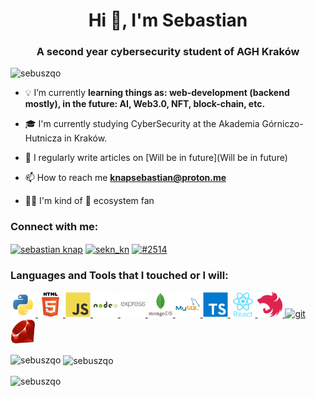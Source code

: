 <h1 align="center">Hi 👋, I'm Sebastian</h1>
<h3 align="center">A second year cybersecurity student of AGH Kraków</h3>

<p align="left"> <img src="https://komarev.com/ghpvc/?username=sebuszqo&label=Profile%20views&color=0e75b6&style=flat" alt="sebuszqo" /> </p>

- 💡 I’m currently **learning things as: web-development (backend mostly), in the future: AI, Web3.0, NFT, block-chain, etc.**

- 🎓  I'm currently studying CyberSecurity at the Akademia Górniczo-Hutnicza in Kraków.

- 📝 I regularly write articles on [Will be in future](Will be in future)

- 📫 How to reach me **knapsebastian@proton.me**

- 👨‍💻 I'm kind of 🍎 ecosystem fan

<h3 align="left">Connect with me:</h3>
<p align="left">
<a href="https://linkedin.com/in/sebastian-knap" target="blank"><img align="center" src="https://raw.githubusercontent.com/rahuldkjain/github-profile-readme-generator/master/src/images/icons/Social/linked-in-alt.svg" alt="sebastian knap" height="30" width="40" /></a>
<a href="https://www.hackerrank.com/sekn_kn" target="blank"><img align="center" src="https://raw.githubusercontent.com/rahuldkjain/github-profile-readme-generator/master/src/images/icons/Social/hackerrank.svg" alt="sekn_kn" height="30" width="40" /></a>
<a href="https://discord.gg/#2514" target="blank"><img align="center" src="https://raw.githubusercontent.com/rahuldkjain/github-profile-readme-generator/master/src/images/icons/Social/discord.svg" alt="#2514" height="30" width="40" /></a>
</p>

<h3 align="left">Languages and Tools that I touched or I will:</h3>
<p align="left"><a href="https://www.python.org" target="_blank" rel="noreferrer"> <img src="https://raw.githubusercontent.com/devicons/devicon/master/icons/python/python-original.svg" alt="python" width="40" height="40"/> </a> <a href="https://www.w3.org/html/" target="_blank" rel="noreferrer"> <img src="https://raw.githubusercontent.com/devicons/devicon/master/icons/html5/html5-original-wordmark.svg" alt="html5" width="40" height="40"/> </a>
  <a href="https://developer.mozilla.org/en-US/docs/Web/JavaScript" target="_blank" rel="noreferrer"> <img src="https://raw.githubusercontent.com/devicons/devicon/master/icons/javascript/javascript-original.svg" alt="javascript" width="40" height="40"/> </a><a href="https://nodejs.org" target="_blank" rel="noreferrer"> <img src="https://raw.githubusercontent.com/devicons/devicon/master/icons/nodejs/nodejs-original-wordmark.svg" alt="nodejs" width="40" height="40"/> </a><a href="https://expressjs.com" target="_blank" rel="noreferrer"> <img src="https://raw.githubusercontent.com/devicons/devicon/master/icons/express/express-original-wordmark.svg" alt="express" width="40" height="40"/> </a>    <a href="https://www.mongodb.com/" target="_blank" rel="noreferrer"> <img src="https://raw.githubusercontent.com/devicons/devicon/master/icons/mongodb/mongodb-original-wordmark.svg" alt="mongodb" width="40" height="40"/> </a><a href="https://www.mysql.com/" target="_blank" rel="noreferrer"> <img src="https://raw.githubusercontent.com/devicons/devicon/master/icons/mysql/mysql-original-wordmark.svg" alt="mysql" width="40" height="40"/> </a> <a href="https://www.typescriptlang.org/" target="_blank" rel="noreferrer"> <img src="https://raw.githubusercontent.com/devicons/devicon/master/icons/typescript/typescript-original.svg" alt="typescript" width="40" height="40"/> </a><a href="https://reactjs.org/" target="_blank" rel="noreferrer"> <img src="https://raw.githubusercontent.com/devicons/devicon/master/icons/react/react-original-wordmark.svg" alt="react" width="40" height="40"/> </a> <a href="https://nestjs.com/" target="_blank" rel="noreferrer"> <img src="https://raw.githubusercontent.com/devicons/devicon/master/icons/nestjs/nestjs-plain.svg" alt="nestjs" width="40" height="40"/> </a>    <a href="https://git-scm.com/" target="_blank" rel="noreferrer"> <img src="https://www.vectorlogo.zone/logos/git-scm/git-scm-icon.svg" alt="git" width="40" height="40"/> </a><a href="https://www.ruby-lang.org/en/" target="_blank" rel="noreferrer"> <img src="https://raw.githubusercontent.com/devicons/devicon/master/icons/ruby/ruby-original.svg" alt="ruby" width="40" height="40"/> </a>  </p>

<p><img align="left" src="https://github-readme-stats.vercel.app/api/top-langs?username=sebuszqo&show_icons=true&locale=en&layout=compact" alt="sebuszqo" /></p>

<p>&nbsp;<img align="center" src="https://github-readme-stats.vercel.app/api?username=sebuszqo&show_icons=true&locale=en" alt="sebuszqo" /></p>

<p><img align="center" src="https://github-readme-streak-stats.herokuapp.com/?user=sebuszqo&" alt="sebuszqo" /></p>
